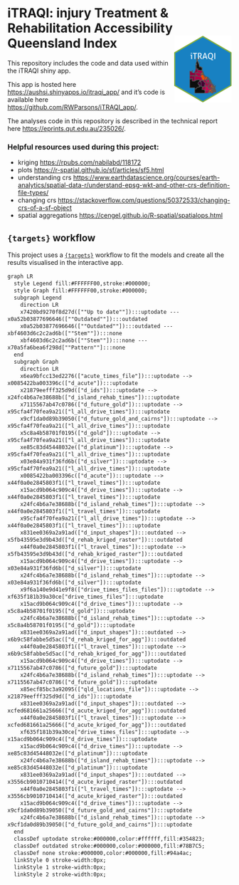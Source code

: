 
<!-- README.md is generated from README.Rmd. Please edit that file -->

# iTRAQI: injury Treatment & Rehabilitation Accessibility Queensland Index <a href='https://access.healthequity.link/'><img src='www/iTRAQI-hex.png' align="right" height="150" /></a>

This repository includes the code and data used within the iTRAQI shiny
app.

This app is hosted here <https://aushsi.shinyapps.io/itraqi_app/> and
it’s code is available here <https://github.com/RWParsons/iTRAQI_app/>.

The analyses code in this repository is described in the technical
report here <https://eprints.qut.edu.au/235026/>.

### Helpful resources used during this project:

- kriging <https://rpubs.com/nabilabd/118172>
- plots <https://r-spatial.github.io/sf/articles/sf5.html>
- understanding crs
  <https://www.earthdatascience.org/courses/earth-analytics/spatial-data-r/understand-epsg-wkt-and-other-crs-definition-file-types/>
- changing crs
  <https://stackoverflow.com/questions/50372533/changing-crs-of-a-sf-object>
- spatial aggregations
  <https://cengel.github.io/R-spatial/spatialops.html>

## `{targets}` workflow

This project uses a [`{targets}`](https://books.ropensci.org/targets/)
workflow to fit the models and create all the results visualised in the
interactive app.

``` mermaid
graph LR
  style Legend fill:#FFFFFF00,stroke:#000000;
  style Graph fill:#FFFFFF00,stroke:#000000;
  subgraph Legend
    direction LR
    x7420bd9270f8d27d([""Up to date""]):::uptodate --- x0a52b03877696646([""Outdated""]):::outdated
    x0a52b03877696646([""Outdated""]):::outdated --- xbf4603d6c2c2ad6b([""Stem""]):::none
    xbf4603d6c2c2ad6b([""Stem""]):::none --- x70a5fa6bea6f298d[""Pattern""]:::none
  end
  subgraph Graph
    direction LR
    x6ea9bfcc13ed2276(["acute_times_file"]):::uptodate --> x0085422ba003396c(["d_acute"]):::uptodate
    x21879eefff325d9d(["d_ids"]):::uptodate --> x24fc4b6a7e38688b(["d_island_rehab_times"]):::uptodate
    x7115567ab47c0786(["d_future_gold"]):::uptodate --> x95cfa4f70fea9a21(["l_all_drive_times"]):::uptodate
    x9cf1da0d89b39050(["d_future_gold_and_cairns"]):::uptodate --> x95cfa4f70fea9a21(["l_all_drive_times"]):::uptodate
    x5c8a4b58701f0195(["d_gold"]):::uptodate --> x95cfa4f70fea9a21(["l_all_drive_times"]):::uptodate
    xe85c83d45448032e(["d_platinum"]):::uptodate --> x95cfa4f70fea9a21(["l_all_drive_times"]):::uptodate
    x03e84a931f36fd6b(["d_silver"]):::uptodate --> x95cfa4f70fea9a21(["l_all_drive_times"]):::uptodate
    x0085422ba003396c(["d_acute"]):::uptodate --> x44f0a0e2845803f1(["l_travel_times"]):::uptodate
    x15acd9b064c909c4(["d_drive_times"]):::uptodate --> x44f0a0e2845803f1(["l_travel_times"]):::uptodate
    x24fc4b6a7e38688b(["d_island_rehab_times"]):::uptodate --> x44f0a0e2845803f1(["l_travel_times"]):::uptodate
    x95cfa4f70fea9a21(["l_all_drive_times"]):::uptodate --> x44f0a0e2845803f1(["l_travel_times"]):::uptodate
    x831ee0369a2a91ad(["d_input_shapes"]):::outdated --> x5fb43595e3d9b43d(["d_rehab_kriged_raster"]):::outdated
    x44f0a0e2845803f1(["l_travel_times"]):::uptodate --> x5fb43595e3d9b43d(["d_rehab_kriged_raster"]):::outdated
    x15acd9b064c909c4(["d_drive_times"]):::uptodate --> x03e84a931f36fd6b(["d_silver"]):::uptodate
    x24fc4b6a7e38688b(["d_island_rehab_times"]):::uptodate --> x03e84a931f36fd6b(["d_silver"]):::uptodate
    x9f6a140e9d41e9f8(["drive_times_files_files"]):::uptodate --> xf635f181b39a30ce["drive_times_files"]:::uptodate
    x15acd9b064c909c4(["d_drive_times"]):::uptodate --> x5c8a4b58701f0195(["d_gold"]):::uptodate
    x24fc4b6a7e38688b(["d_island_rehab_times"]):::uptodate --> x5c8a4b58701f0195(["d_gold"]):::uptodate
    x831ee0369a2a91ad(["d_input_shapes"]):::outdated --> x6b9c58fabbe5d5ac(["d_rehab_kriged_for_agg"]):::outdated
    x44f0a0e2845803f1(["l_travel_times"]):::uptodate --> x6b9c58fabbe5d5ac(["d_rehab_kriged_for_agg"]):::outdated
    x15acd9b064c909c4(["d_drive_times"]):::uptodate --> x7115567ab47c0786(["d_future_gold"]):::uptodate
    x24fc4b6a7e38688b(["d_island_rehab_times"]):::uptodate --> x7115567ab47c0786(["d_future_gold"]):::uptodate
    x85ecf85bc3a92095(["qld_locations_file"]):::uptodate --> x21879eefff325d9d(["d_ids"]):::uptodate
    x831ee0369a2a91ad(["d_input_shapes"]):::outdated --> xcfed681661a25666(["d_acute_kriged_for_agg"]):::outdated
    x44f0a0e2845803f1(["l_travel_times"]):::uptodate --> xcfed681661a25666(["d_acute_kriged_for_agg"]):::outdated
    xf635f181b39a30ce["drive_times_files"]:::uptodate --> x15acd9b064c909c4(["d_drive_times"]):::uptodate
    x15acd9b064c909c4(["d_drive_times"]):::uptodate --> xe85c83d45448032e(["d_platinum"]):::uptodate
    x24fc4b6a7e38688b(["d_island_rehab_times"]):::uptodate --> xe85c83d45448032e(["d_platinum"]):::uptodate
    x831ee0369a2a91ad(["d_input_shapes"]):::outdated --> x3556cb9010710414(["d_acute_kriged_raster"]):::outdated
    x44f0a0e2845803f1(["l_travel_times"]):::uptodate --> x3556cb9010710414(["d_acute_kriged_raster"]):::outdated
    x15acd9b064c909c4(["d_drive_times"]):::uptodate --> x9cf1da0d89b39050(["d_future_gold_and_cairns"]):::uptodate
    x24fc4b6a7e38688b(["d_island_rehab_times"]):::uptodate --> x9cf1da0d89b39050(["d_future_gold_and_cairns"]):::uptodate
  end
  classDef uptodate stroke:#000000,color:#ffffff,fill:#354823;
  classDef outdated stroke:#000000,color:#000000,fill:#78B7C5;
  classDef none stroke:#000000,color:#000000,fill:#94a4ac;
  linkStyle 0 stroke-width:0px;
  linkStyle 1 stroke-width:0px;
  linkStyle 2 stroke-width:0px;
```
